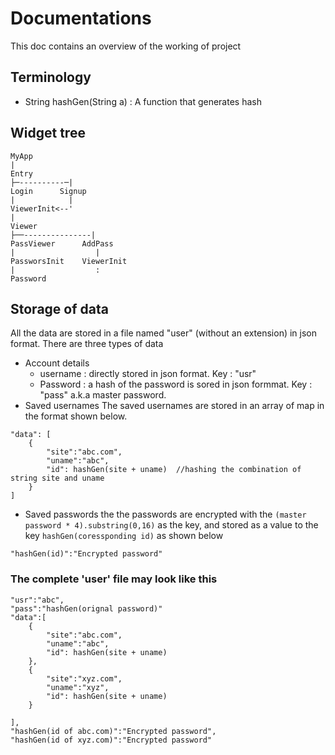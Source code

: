 # Documentations
This doc contains an overview of the working of project

## Terminology
- String hashGen(String a) : A function that generates hash
## Widget tree
```
MyApp
|
Entry
├─----------─|
Login      Signup
|            |
ViewerInit<--'
|                         
Viewer                    
├──---------------|       
PassViewer      AddPass
|                  |
PassworsInit    ViewerInit
|                  :
Password
```
## Storage of data
All the data are stored in a file named "user" (without an extension) in json format. 
There are three types of data
- Account details
    - username : directly stored in json format. Key : "usr"
    - Password : a hash of the password is sored in json formmat. Key : "pass"  a.k.a master password.
- Saved usernames
The saved usernames are stored in an array of map in the format shown below.
```
"data": [
    {
        "site":"abc.com",
        "uname":"abc",
        "id": hashGen(site + uname)  //hashing the combination of string site and uname
    }
]
```
- Saved passwords
the the passwords are encrypted with the ```(master password * 4).substring(0,16)``` as the key, and stored as a value to the key ```hashGen(coressponding id)``` as shown below
```
"hashGen(id)":"Encrypted password"
```

### The complete 'user' file may look like this

```
"usr":"abc",
"pass":"hashGen(orignal password)"
"data":[
    {
        "site":"abc.com",
        "uname":"abc",
        "id": hashGen(site + uname)  
    },
    {
        "site":"xyz.com",
        "uname":"xyz",
        "id": hashGen(site + uname)  
    }

],
"hashGen(id of abc.com)":"Encrypted password",
"hashGen(id of xyz.com)":"Encrypted password"
```